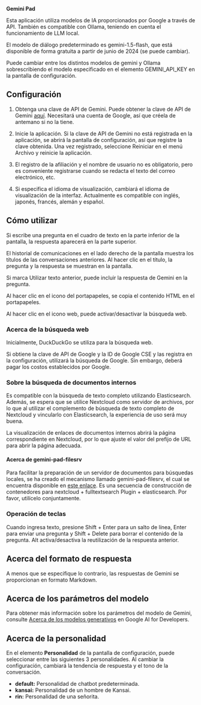 <!-- 2024-06-13 -->
**Gemini Pad**

Esta aplicación utiliza modelos de IA proporcionados por Google a través de API.
También es compatible con Ollama, teniendo en cuenta el funcionamiento de LLM local.

El modelo de diálogo predeterminado es gemini-1.5-flash, que está disponible de forma gratuita a partir de junio de 2024 (se puede cambiar).

Puede cambiar entre los distintos modelos de gemini y Ollama sobrescribiendo el modelo especificado en el elemento GEMINI_API_KEY en la pantalla de configuración.

## Configuración

1. Obtenga una clave de API de Gemini.
Puede obtener la clave de API de Gemini [aquí](https://aistudio.google.com/app/prompts/new_freeform).
Necesitará una cuenta de Google, así que créela de antemano si no la tiene.

2. Inicie la aplicación. Si la clave de API de Gemini no está registrada en la aplicación, se abrirá la pantalla de configuración, así que registre la clave obtenida.
Una vez registrado, seleccione Reiniciar en el menú Archivo y reinicie la aplicación.

3. El registro de la afiliación y el nombre de usuario no es obligatorio, pero es conveniente registrarse cuando se redacta el texto del correo electrónico, etc.

4. Si especifica el idioma de visualización, cambiará el idioma de visualización de la interfaz. Actualmente es compatible con inglés, japonés, francés, alemán y español.

## Cómo utilizar

Si escribe una pregunta en el cuadro de texto en la parte inferior de la pantalla, la respuesta aparecerá en la parte superior.

El historial de comunicaciones en el lado derecho de la pantalla muestra los títulos de las conversaciones anteriores. Al hacer clic en el título, la pregunta y la respuesta se muestran en la pantalla.

Si marca Utilizar texto anterior, puede incluir la respuesta de Gemini en la pregunta.

Al hacer clic en el icono del portapapeles, se copia el contenido HTML en el portapapeles.

Al hacer clic en el icono web, puede activar/desactivar la búsqueda web.

### Acerca de la búsqueda web

Inicialmente, DuckDuckGo se utiliza para la búsqueda web.

Si obtiene la clave de API de Google y la ID de Google CSE y las registra en la configuración, utilizará la búsqueda de Google. Sin embargo, deberá pagar los costos establecidos por Google.

### Sobre la búsqueda de documentos internos

Es compatible con la búsqueda de texto completo utilizando Elasticsearch.
Además, se espera que se utilice Nextcloud como servidor de archivos, por lo que al utilizar el complemento de búsqueda de texto completo de Nextcloud y vincularlo con Elasticsearch, la experiencia de uso será muy buena.

La visualización de enlaces de documentos internos abrirá la página correspondiente en Nextcloud, por lo que ajuste el valor del prefijo de URL para abrir la página adecuada.

#### Acerca de gemini-pad-filesrv

Para facilitar la preparación de un servidor de documentos para búsquedas locales, se ha creado el mecanismo llamado gemini-pad-filesrv, el cual se encuentra disponible en [este enlace](https://github.com/dtmoyaji/gemini-pad-filesrv).
Es una secuencia de construcción de contenedores para nextcloud + fulltextsearch Plugin + elasticsearch.
Por favor, utilícelo conjuntamente.

### Operación de teclas

Cuando ingresa texto, presione Shift + Enter para un salto de línea, Enter para enviar una pregunta y Shift + Delete para borrar el contenido de la pregunta.
Alt activa/desactiva la reutilización de la respuesta anterior.

## Acerca del formato de respuesta

A menos que se especifique lo contrario, las respuestas de Gemini se proporcionan en formato Markdown.

## Acerca de los parámetros del modelo

Para obtener más información sobre los parámetros del modelo de Gemini, consulte [Acerca de los modelos generativos](https://ai.google.dev/gemini-api/docs/models/generative-models?hl=ja&_gl=1*1fu959e*_up*MQ..*_ga*MTgyNTQxNDY0NC4xNzE0MDIxNDY3*_ga_P1DBVKWT6V*MTcxNDAyMTQ2Ny4xLjAuMTcxNDAyMTg1NC4wLjAuMA..) en Google AI for Developers.

## Acerca de la personalidad

En el elemento **Personalidad** de la pantalla de configuración, puede seleccionar entre las siguientes 3 personalidades. Al cambiar la configuración, cambiará la tendencia de respuesta y el tono de la conversación.

* **default:** Personalidad de chatbot predeterminada.
* **kansai:** Personalidad de un hombre de Kansai.
* **rin:** Personalidad de una señorita.
<!-- gemini-1.0-pro -->